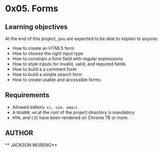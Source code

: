 # 0x05. Forms

## Learning objectives

At the end of this project, you are expected to be able to explain to anyone:

+ How to create an HTML5 form
+ How to choose the right input type
+ How to constrain a form field with regular expressions
+ How to style inputs for invalid, valid, and required fields
+ How to build a a comment form
+ How to build a simple search form
+ How to create usable and accessible forms

## Requirements

+ Allowed editors: `vi, vim, emacs`
+ A `README.md` at the root of the project directory is mandatory
+ `HTML` and `CSS` have been rendered on Chrome 78 or more.

## AUTHOR
** JACKSON MORENO**